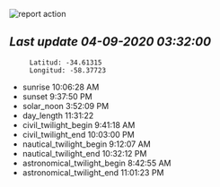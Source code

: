 ![report action](https://github.com/matiasz8/actions-for-reports/workflows/report%20action/badge.svg?branch=develop) 


## *****Last update 04-09-2020 03:32:00*****



		 Latitud: -34.61315
		 Longitud: -58.37723

 - sunrise 	 10:06:28 AM
 - sunset 	 9:37:50 PM
 - solar_noon 	 3:52:09 PM
 - day_length 	 11:31:22
 - civil_twilight_begin 	 9:41:18 AM
 - civil_twilight_end 	 10:03:00 PM
 - nautical_twilight_begin 	 9:12:07 AM
 - nautical_twilight_end 	 10:32:12 PM
 - astronomical_twilight_begin 	 8:42:55 AM
 - astronomical_twilight_end 	 11:01:23 PM

